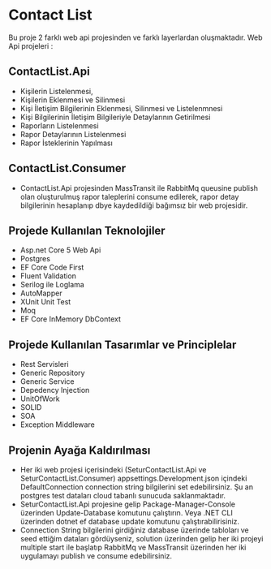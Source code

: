 # Contact List

Bu proje 2 farklı web api projesinden ve farklı layerlardan oluşmaktadır.
Web Api projeleri :

## ContactList.Api

- Kişilerin Listelenmesi,
- Kişilerin Eklenmesi ve Silinmesi
- Kişi İletişim Bilgilerinin Eklenmesi, Silinmesi ve Listelenmnesi
- Kişi Bilgilerinin İletişim Bilgileriyle Detaylarının Getirilmesi
- Raporların Listelenmesi
- Rapor Detaylarının Listelenmesi
- Rapor İsteklerinin Yapılması

## ContactList.Consumer

- ContactList.Api projesinden MassTransit ile RabbitMq queusine publish olan oluşturulmuş rapor taleplerini consume edilerek,
rapor detay bilgilerinin hesaplanıp dbye kaydedildiği bağımsız bir web projesidir.

## Projede Kullanılan Teknolojiler
 
- Asp.net Core 5 Web Api
- Postgres
- EF Core Code First
- Fluent Validation
- Serilog ile Loglama
- AutoMapper
- XUnit Unit Test
- Moq
- EF Core InMemory DbContext

## Projede Kullanılan Tasarımlar ve Principlelar

- Rest Servisleri
- Generic Repository
- Generic Service
- Depedency Injection
- UnitOfWork
- SOLID
- SOA 
- Exception Middleware

## Projenin Ayağa Kaldırılması

- Her iki web projesi içerisindeki (SeturContactList.Api ve SeturContactList.Consumer) appsettings.Development.json içindeki DefaultConnection connection string bilgilerini set edebilirsiniz. Şu an postgres test dataları cloud tabanlı sunucuda saklanmaktadır.
- SeturContactList.Api projesine gelip Package-Manager-Console üzerinden Update-Database komutunu çalıştırın. Veya .NET CLI üzerinden dotnet ef database update komutunu çalıştırabilirisiniz.
- Connection String bilgilerini girdiğiniz database üzerinde tabloları ve seed ettiğim dataları gördüyseniz, solution üzerinden gelip her iki projeyi multiple start ile başlatıp 
RabbitMq ve MassTransit üzerinden her iki uygulamayı publish ve consume edebilirsiniz.



